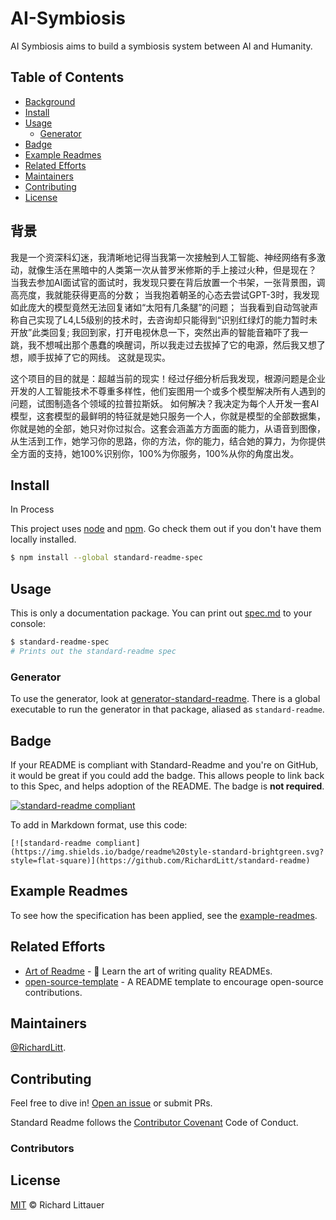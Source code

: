 # AI-Symbiosis

AI Symbiosis aims to build a symbiosis system between AI and Humanity.

## Table of Contents

- [Background](#background)
- [Install](#install)
- [Usage](#usage)
	- [Generator](#generator)
- [Badge](#badge)
- [Example Readmes](#example-readmes)
- [Related Efforts](#related-efforts)
- [Maintainers](#maintainers)
- [Contributing](#contributing)
- [License](#license)

## 背景

我是一个资深科幻迷，我清晰地记得当我第一次接触到人工智能、神经网络有多激动，就像生活在黑暗中的人类第一次从普罗米修斯的手上接过火种，但是现在？
当我去参加AI面试官的面试时，我发现只要在背后放置一个书架，一张背景图，调高亮度，我就能获得更高的分数；
当我抱着朝圣的心态去尝试GPT-3时，我发现如此庞大的模型竟然无法回复诸如“太阳有几条腿”的问题；
当我看到自动驾驶声称自己实现了L4,L5级别的技术时，去咨询却只能得到“识别红绿灯的能力暂时未开放”此类回复;
我回到家，打开电视休息一下，突然出声的智能音箱吓了我一跳，我不想喊出那个愚蠢的唤醒词，所以我走过去拔掉了它的电源，然后我又想了想，顺手拔掉了它的网线。
这就是现实。

这个项目的目的就是：超越当前的现实！经过仔细分析后我发现，根源问题是企业开发的人工智能技术不尊重多样性，他们妄图用一个或多个模型解决所有人遇到的问题，试图制造各个领域的拉普拉斯妖。
如何解决？我决定为每个人开发一套AI模型，这套模型的最鲜明的特征就是她只服务一个人，你就是模型的全部数据集，你就是她的全部，她只对你过拟合。这套会涵盖方方面面的能力，从语音到图像，从生活到工作，她学习你的思路，你的方法，你的能力，结合她的算力，为你提供全方面的支持，她100%识别你，100%为你服务，100%从你的角度出发。

## Install

In Process

This project uses [node](http://nodejs.org) and [npm](https://npmjs.com). Go check them out if you don't have them locally installed.

```sh
$ npm install --global standard-readme-spec
```

## Usage

This is only a documentation package. You can print out [spec.md](spec.md) to your console:

```sh
$ standard-readme-spec
# Prints out the standard-readme spec
```

### Generator

To use the generator, look at [generator-standard-readme](https://github.com/RichardLitt/generator-standard-readme). There is a global executable to run the generator in that package, aliased as `standard-readme`.

## Badge

If your README is compliant with Standard-Readme and you're on GitHub, it would be great if you could add the badge. This allows people to link back to this Spec, and helps adoption of the README. The badge is **not required**.

[![standard-readme compliant](https://img.shields.io/badge/readme%20style-standard-brightgreen.svg?style=flat-square)](https://github.com/RichardLitt/standard-readme)

To add in Markdown format, use this code:

```
[![standard-readme compliant](https://img.shields.io/badge/readme%20style-standard-brightgreen.svg?style=flat-square)](https://github.com/RichardLitt/standard-readme)
```

## Example Readmes

To see how the specification has been applied, see the [example-readmes](example-readmes/).

## Related Efforts

- [Art of Readme](https://github.com/noffle/art-of-readme) - 💌 Learn the art of writing quality READMEs.
- [open-source-template](https://github.com/davidbgk/open-source-template/) - A README template to encourage open-source contributions.

## Maintainers

[@RichardLitt](https://github.com/RichardLitt).

## Contributing

Feel free to dive in! [Open an issue](https://github.com/RichardLitt/standard-readme/issues/new) or submit PRs.

Standard Readme follows the [Contributor Covenant](http://contributor-covenant.org/version/1/3/0/) Code of Conduct.

### Contributors


## License

[MIT](LICENSE) © Richard Littauer
